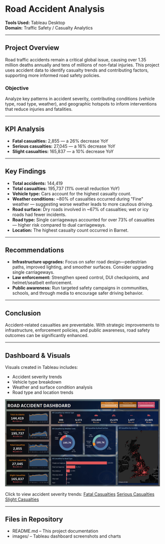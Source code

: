 # Road Accident Analysis

**Tools Used:** Tableau Desktop  
**Domain:** Traffic Safety / Casualty Analytics

---

## Project Overview  
Road traffic accidents remain a critical global issue, causing over 1.35 million deaths annually and tens of millions of non-fatal injuries. This project uses accident data to identify casualty trends and contributing factors, supporting more informed road safety policies.

### Objective  
Analyze key patterns in accident severity, contributing conditions (vehicle type, road type, weather), and geographic hotspots to inform interventions that reduce injuries and fatalities.

---

## KPI Analysis  
- **Fatal casualties:** 2,855 — a 26% decrease YoY  
- **Serious casualties:** 27,045 — a 16% decrease YoY  
- **Slight casualties:** 165,837 — a 10% decrease YoY  

---

## Key Findings  
- **Total accidents:** 144,419  
- **Total casualties:** 195,737 (11% overall reduction YoY)  
- **Vehicle type:** Cars account for the highest casualty count.  
- **Weather conditions:** ~80% of casualties occurred during "Fine" weather — suggesting worse weather leads to more cautious driving.  
- **Road surface:** Dry roads involved in ~67% of casualties; wet or icy roads had fewer incidents.  
- **Road type:** Single carriageways accounted for over 73% of casualties — higher risk compared to dual carriageways.  
- **Location:** The highest casualty count occurred in Barnet.

---

## Recommendations  
- **Infrastructure upgrades:** Focus on safer road design—pedestrian paths, improved lighting, and smoother surfaces. Consider upgrading single carriageways.  
- **Law enforcement:** Strengthen speed control, DUI checkpoints, and helmet/seatbelt enforcement.  
- **Public awareness:** Run targeted safety campaigns in communities, schools, and through media to encourage safer driving behavior.

---

## Conclusion  
Accident-related casualties are preventable. With strategic improvements to infrastructure, enforcement policies, and public awareness, road safety outcomes can be significantly enhanced.

---

## Dashboard & Visuals  
Visuals created in Tableau includes:  
- Accident severity trends  
- Vehicle type breakdown  
- Weather and surface condition analysis  
- Road type and location trends  

![Road Accident Dashboard](./image/All.png)

Click to view accident severity trends: 
[Fatal Casualties](/image/Fatal.PNG)
[Serious Casualties](/image/Serious.PNG)
[Slight Casualties](/image/Slight.PNG)

---

## Files in Repository  
- README.md – This project documentation  
- images/ – Tableau dashboard screenshots and charts
